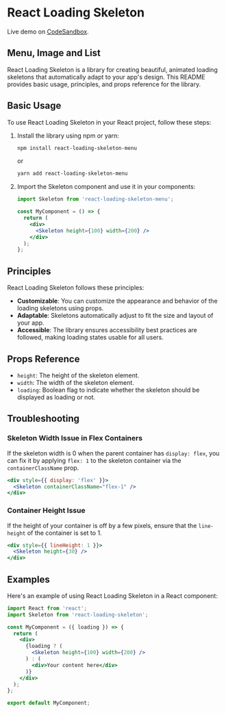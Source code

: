 # React Loading Skeleton
Live demo on [CodeSandbox](https://xorivvmgb.github.stackblitz.io).

## Menu, Image and List 
React Loading Skeleton is a library for creating beautiful, animated loading skeletons that automatically adapt to your app's design. This README provides basic usage, principles, and props reference for the library.

## Basic Usage

To use React Loading Skeleton in your React project, follow these steps:

1. Install the library using npm or yarn:

   ```bash
   npm install react-loading-skeleton-menu
   ```

   or

   ```bash
   yarn add react-loading-skeleton-menu
   ```

2. Import the Skeleton component and use it in your components:

   ```jsx
   import Skeleton from 'react-loading-skeleton-menu';

   const MyComponent = () => {
     return (
       <div>
         <Skeleton height={100} width={200} />
       </div>
     );
   };
   ```

## Principles

React Loading Skeleton follows these principles:

- **Customizable**: You can customize the appearance and behavior of the loading skeletons using props.
- **Adaptable**: Skeletons automatically adjust to fit the size and layout of your app.
- **Accessible**: The library ensures accessibility best practices are followed, making loading states usable for all users.

## Props Reference

- `height`: The height of the skeleton element.
- `width`: The width of the skeleton element.
- `loading`: Boolean flag to indicate whether the skeleton should be displayed as loading or not.

## Troubleshooting

### Skeleton Width Issue in Flex Containers

If the skeleton width is 0 when the parent container has `display: flex`, you can fix it by applying `flex: 1` to the skeleton container via the `containerClassName` prop.

```jsx
<div style={{ display: 'flex' }}>
  <Skeleton containerClassName="flex-1" />
</div>
```

### Container Height Issue

If the height of your container is off by a few pixels, ensure that the `line-height` of the container is set to 1.

```jsx
<div style={{ lineHeight: 1 }}>
  <Skeleton height={30} />
</div>
```

## Examples

Here's an example of using React Loading Skeleton in a React component:

```jsx
import React from 'react';
import Skeleton from 'react-loading-skeleton';

const MyComponent = ({ loading }) => {
  return (
    <div>
      {loading ? (
        <Skeleton height={100} width={200} />
      ) : (
        <div>Your content here</div>
      )}
    </div>
  );
};

export default MyComponent;
```
